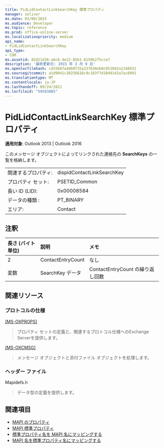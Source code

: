 ```yaml
---
title: PidLidContactLinkSearchKey 標準プロパティ
manager: soliver
ms.date: 03/09/2015
ms.audience: Developer
ms.topic: reference
ms.prod: office-online-server
ms.localizationpriority: medium
api_name:
- PidLidContactLinkSearchKey
api_type:
- COM
ms.assetid: 82d21d38-a6c6-4e12-85b1-8158b2f5cce7
description: '最終更新日: 2015 年 3 月 9 日'
ms.openlocfilehash: c455687a44b0f35a237638eb0c951042a1346932
ms.sourcegitcommit: a1d9041c20256616c9c183f7d1049142a7ac6991
ms.translationtype: MT
ms.contentlocale: ja-JP
ms.lasthandoff: 09/24/2021
ms.locfileid: "59583885"
---
```

# <a name="pidlidcontactlinksearchkey-canonical-property"></a>PidLidContactLinkSearchKey 標準プロパティ

**適用対象**: Outlook 2013 | Outlook 2016 
  
このメッセージ オブジェクトによってリンクされた連絡先の **SearchKeys** の一覧を格納します。 
  
|||
|:-----|:-----|
|関連するプロパティ:  <br/> |dispidContactLinkSearchKey  <br/> |
|プロパティ セット:  <br/> |PSETID_Common  <br/> |
|長い ID (LID):  <br/> |0x00008584  <br/> |
|データの種類 :   <br/> |PT_BINARY  <br/> |
|エリア:  <br/> |Contact  <br/> |
   
## <a name="remarks"></a>注釈

|**長さ (バイト単位)**|**説明**|**メモ**|
|:-----|:-----|:-----|
|2  <br/> |ContactEntryCount  <br/> |なし  <br/> |
|変数  <br/> |SearchKey データ  <br/> |ContactEntryCount の繰り返し回数  <br/> |
   
## <a name="related-resources"></a>関連リソース

### <a name="protocol-specifications"></a>プロトコルの仕様

[[MS-OXPROPS]](https://msdn.microsoft.com/library/f6ab1613-aefe-447d-a49c-18217230b148%28Office.15%29.aspx)
  
> プロパティ セットの定義と、関連するプロトコル仕様へのExchange Serverを提供します。
    
[[MS-OXCMSG]](https://msdn.microsoft.com/library/7fd7ec40-deec-4c06-9493-1bc06b349682%28Office.15%29.aspx)
  
> メッセージ オブジェクトと添付ファイル オブジェクトを処理します。
    
### <a name="header-files"></a>ヘッダー ファイル

Mapidefs.h
  
> データ型の定義を提供します。
    
## <a name="see-also"></a>関連項目

- [MAPI のプロパティ](mapi-properties.md) 
- [MAPI 標準プロパティ](mapi-canonical-properties.md)
- [標準プロパティ名を MAPI 名にマッピングする](mapping-canonical-property-names-to-mapi-names.md)
- [MAPI 名を標準プロパティ名にマッピングする](mapping-mapi-names-to-canonical-property-names.md)

